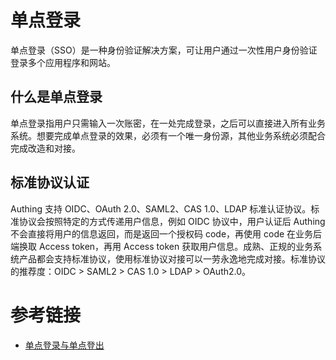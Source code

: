 # 单点登录

单点登录（SSO）是一种身份验证解决方案，可让用户通过一次性用户身份验证登录多个应用程序和网站。

## 什么是单点登录

单点登录指用户只需输入一次账密，在一处完成登录，之后可以直接进入所有业务系统。想要完成单点登录的效果，必须有一个唯一身份源，其他业务系统必须配合完成改造和对接。

## 标准协议认证

Authing 支持 OIDC、OAuth 2.0、SAML2、CAS 1.0、LDAP 标准认证协议。标准协议会按照特定的方式传递用户信息，例如 OIDC 协议中，用户认证后 Authing 不会直接将用户的信息返回，而是返回一个授权码 code，再使用 code 在业务后端换取 Access token，再用 Access token 获取用户信息。成熟、正规的业务系统产品都会支持标准协议，使用标准协议对接可以一劳永逸地完成对接。标准协议的推荐度：OIDC > SAML2 > CAS 1.0 > LDAP > OAuth2.0。



# 参考链接

- [单点登录与单点登出](https://docs.authing.cn/v2/concepts/single-sign-on-and-single-sign-out.html)
